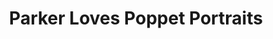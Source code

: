 ---
title: "Parker Loves Poppet Portraits"
url: /winnipeg/parker-loves-poppet-portraits/
shop: art
---